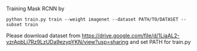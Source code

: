 Training Mask RCNN by
```
python train.py train --weight imagenet --dataset PATH/TO/DATASET --subset train
```

Please download dataset from https://drive.google.com/file/d/1LiaAL2-vzrApbLi7Rz9LzUDa9ezypYKN/view?usp=sharing and set PATH for train.py

